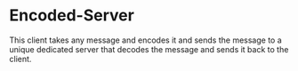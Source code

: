 # Encoded-Server
This client takes any message and encodes it and sends the message to a unique dedicated server that decodes the message and sends it back to the client.
